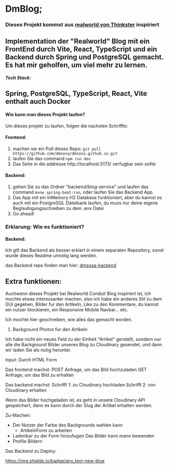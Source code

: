 # DmBlog; 

### Dieses Projekt kommst aus [realworld von Thinkster](https://github.com/gothinkster/realworld) inspiriert 

Implementation der "Realworld" Blog mit ein FrontEnd durch Vite, React, TypeScript und ein Backend durch Spring und PostgreSQL gemacht. Es hat mir geholfen, um viel mehr zu lernen.
---
##### Tech Stack:
Spring, PostgreSQL, TypeScript, React, Vite
enthalt auch Docker
---

#### Wie kann man dieses Projekt laufen?

Um dieses projekt zu laufen, folgen die nachsten Schriffte:

#### Frontend:

1. machen sie ein Pull dieses Repo: `git pull https://github.com/dmsosa/dmsosa.github.io.git`
2. laufen Sie das command `npm run dev`
3. Das Seite in die addresse http://localhost:5173/ verfugbar sein sollte

#### Backend:

1. gehen Sie zu das Ordner "backend/blog-service" und laufen das command `mvnw spring-boot:run`, oder laufen Sie das Backend App. 
2. Das App mit ein InMemory H2 Database funktioniert, aber du kannst es auch mit ein PostgreSQL Dateibank laufen, du muss nur deine eigene Beglaubigungsschreiben zu dem .env Datei
3. Go ahead!

### Erklarung: Wie es funktioniert?

#### Backend:

Ich gilt das Backend als besser erklart in einem separaten Repository, sonst wurde dieses Readme unnotig lang werden.

das Backend repo finden man hier: [dmsosa-backend](https://github.com/dmsosa/dmblog-backend) 


## Extra funktionen:

Auchwenn dieses Projekt bei Realworld Conduit Blog inspiriert ist, ich mochte etwas interessanter machen, also ich habe ein anderes Stil zu dem GUI gegeben, Bilder fur den Artikeln, Like zu den Kommentare, du kannst ein nutzer blockieren, ein Responsive Mobile Navbar... etc.

Ich mochte hier geschreiben, wie alles das gemacht worden.

1. Background Photos fur den Artikeln

Ich habe nicht ein neues Feld zu der Einheit "Artikel" gerstellt, sondern nur alle die Background Bilder unseres Blog zu Cloudinary gesendet, und dann wir laden Sie als notig herunter.

Input: Durch HTML Form

Das frontend machst:
POST Anfrage, um das Bild hochzuladen
GET Anfrage, um das Bild zu erhalten

Das backend machst:
Schrifft 1: zu Cloudinary hochladen
Schrifft 2: von Cloudinary erhalten

Wenn das Bilder hochgeladen ist, es geht in unsere Cloudinary API gespeichert, dann es kann durch der Slug der Artikel erhalten werden.

Zu-Machen:
* Der Nutzer der Farbe des Backgrounds wahlen kann
    * ArtikelnForm zu arbeiten
* Ladenbar zu der Form hinzufugen
Das Bilder kann mann bewenden
* Profile Bildern

Das Backend zu Deploy:


https://img.shields.io/badge/any_text-new-blue